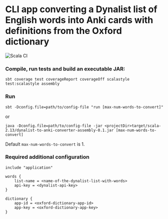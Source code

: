 # CLI app converting a Dynalist list of English words into Anki cards with definitions from the Oxford dictionary
![Scala CI](https://github.com/grigoriy/flash/workflows/Scala%20CI/badge.svg)

### Compile, run tests and build an executable JAR:
```
sbt coverage test coverageReport coverageOff scalastyle test:scalastyle assembly
```

### Run
```
sbt -Dconfig.file=path/to/config-file "run [max-num-words-to-convert]"
```
or
```
java -Dconfig.file=path/to/config-file -jar <projectDir>target/scala-2.13/dynalist-to-anki-converter-assembly-0.1.jar [max-num-words-to-convert]
```
Default ```max-num-words-to-convert``` is 1.

### Required additional configuration
```
include "application"

words {
    list-name = <name-of-the-dynalist-list-with-words>
    api-key = <dynalist-api-key>
}

dictionary {
    app-id = <oxford-dictionary-app-id>
    app-key = <oxford-dictionary-app-key>
}
```
